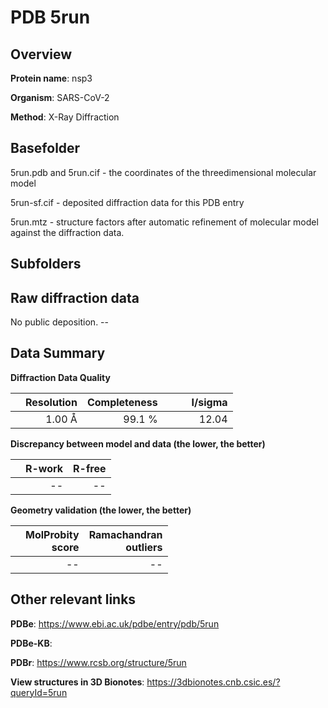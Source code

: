 # PDB 5run

## Overview

**Protein name**: nsp3

**Organism**: SARS-CoV-2

**Method**: X-Ray Diffraction



## Basefolder

5run.pdb and 5run.cif - the coordinates of the threedimensional molecular model

5run-sf.cif - deposited diffraction data for this PDB entry

5run.mtz - structure factors after automatic refinement of molecular model against the diffraction data.

## Subfolders









## Raw diffraction data

No public deposition. --<br> 

## Data Summary
**Diffraction Data Quality**

|   | Resolution | Completeness| I/sigma |
|---|-------------:|----------------:|--------------:|
|   |1.00 Å|99.1  %|<img width=50/>12.04|

**Discrepancy between model and data (the lower, the better)**

|   | **R-work**| **R-free**   
|---|-------------:|----------------:|           
||--|--|

**Geometry validation (the lower, the better)**

|   |**MolProbity<br>score**| **Ramachandran<br>outliers** 
|---|-------------:|----------------:|
||--|--|

 

 



## Other relevant links 
**PDBe**:  https://www.ebi.ac.uk/pdbe/entry/pdb/5run

**PDBe-KB**:  
 
**PDBr**: https://www.rcsb.org/structure/5run 

**View structures in 3D Bionotes**: https://3dbionotes.cnb.csic.es/?queryId=5run

